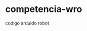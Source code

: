 # competencia-wro
codigo arduido robot






























































